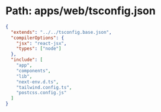 # Path: apps/web/tsconfig.json

```json
{
  "extends": "../../tsconfig.base.json",
  "compilerOptions": {
    "jsx": "react-jsx",
    "types": ["node"]
  },
  "include": [
    "app",
    "components",
    "lib",
    "next-env.d.ts",
    "tailwind.config.ts",
    "postcss.config.js"
  ]
}
```
